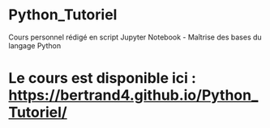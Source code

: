 # Python_Tutoriel
Cours personnel rédigé en script Jupyter Notebook - Maîtrise des bases du langage Python
# Le cours est disponible ici : https://bertrand4.github.io/Python_Tutoriel/
